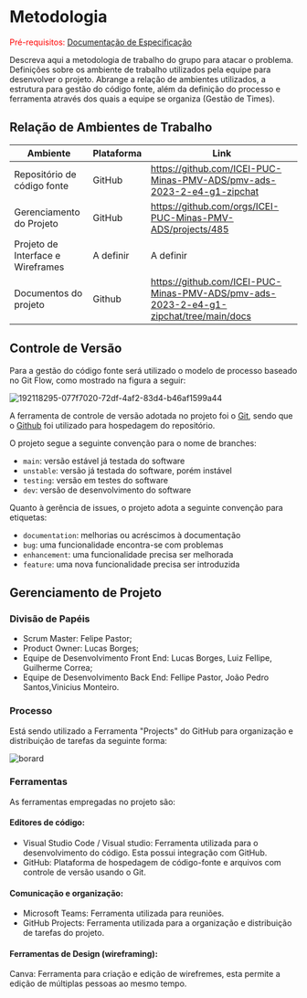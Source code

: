 
# Metodologia

<span style="color:red">Pré-requisitos: <a href="2-Especificação do Projeto.md"> Documentação de Especificação</a></span>

Descreva aqui a metodologia de trabalho do grupo para atacar o problema. Definições sobre os ambiente de trabalho utilizados pela  equipe para desenvolver o projeto. Abrange a relação de ambientes utilizados, a estrutura para gestão do código fonte, além da definição do processo e ferramenta através dos quais a equipe se organiza (Gestão de Times).

## Relação de Ambientes de Trabalho

|     Ambiente  |    Plataforma      |     Link    |
|--------------------|------------------------------------|----------------------------------------|
| Repositório de código fonte | GitHub |  https://github.com/ICEI-PUC-Minas-PMV-ADS/pmv-ads-2023-2-e4-g1-zipchat  
|  Gerenciamento do Projeto |   GitHub  |https://github.com/orgs/ICEI-PUC-Minas-PMV-ADS/projects/485 |  
|  Projeto de Interface e  Wireframes  | A definir  |  A definir|
|  Documentos do projeto	  |  Github  | https://github.com/ICEI-PUC-Minas-PMV-ADS/pmv-ads-2023-2-e4-g1-zipchat/tree/main/docs|



## Controle de Versão
Para a gestão do código fonte será utilizado o modelo de processo baseado no Git Flow, como mostrado na figura a seguir:

![192118295-077f7020-72df-4af2-83d4-b46af1599a44](https://github.com/ICEI-PUC-Minas-PMV-ADS/pmv-ads-2023-2-e4-g1-zipchat/assets/80110034/c76d9c17-1573-45c9-af8f-d25032357127)

A ferramenta de controle de versão adotada no projeto foi o
[Git](https://git-scm.com/), sendo que o [Github](https://github.com)
foi utilizado para hospedagem do repositório.

O projeto segue a seguinte convenção para o nome de branches:

- `main`: versão estável já testada do software
- `unstable`: versão já testada do software, porém instável
- `testing`: versão em testes do software
- `dev`: versão de desenvolvimento do software

Quanto à gerência de issues, o projeto adota a seguinte convenção para
etiquetas:

- `documentation`: melhorias ou acréscimos à documentação
- `bug`: uma funcionalidade encontra-se com problemas
- `enhancement`: uma funcionalidade precisa ser melhorada
- `feature`: uma nova funcionalidade precisa ser introduzida
 
## Gerenciamento de Projeto

### Divisão de Papéis

- Scrum Master: Felipe Pastor;
- Product Owner: Lucas Borges;
- Equipe de Desenvolvimento Front End: Lucas Borges, Luiz Fellipe, Guilherme Correa;
- Equipe de Desenvolvimento Back End: Fellipe Pastor, João Pedro Santos,Vinicius Monteiro.

### Processo

Está sendo utilizado a Ferramenta "Projects" do GitHub para organização e distribuição de tarefas da seguinte forma:

 ![borard](https://github.com/ICEI-PUC-Minas-PMV-ADS/pmv-ads-2023-2-e4-g1-zipchat/assets/100283917/9bb403d6-37bc-4239-a299-30e1da5db73f)

### Ferramentas

As ferramentas empregadas no projeto são:

#### Editores de código: 

- Visual Studio Code / Visual studio: Ferramenta utilizada para o desenvolvimento do código. Esta possui integração com GitHub.
- GitHub:  Plataforma de hospedagem de código-fonte e arquivos com controle de versão usando o Git.

#### Comunicação e organização:

- Microsoft Teams: Ferramenta utilizada para reuniões.
- GitHub Projects: Ferramenta utilizada para a organização e distribuição de tarefas do projeto.

#### Ferramentas de Design (wireframing):

Canva: Ferramenta para criação e edição de wirefremes, esta permite a edição de múltiplas pessoas ao mesmo tempo.
